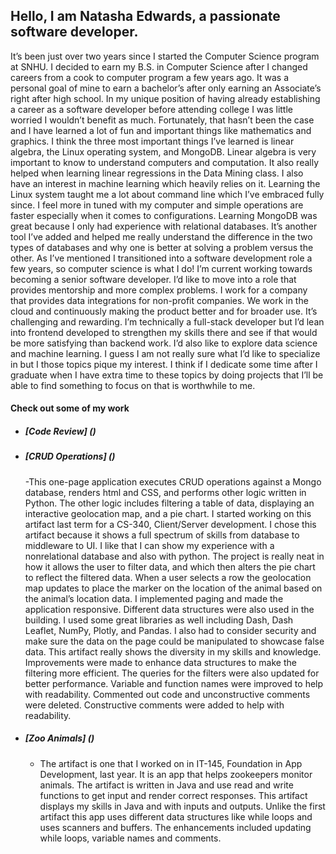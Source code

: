 ## Hello, I am Natasha Edwards, a passionate software developer.

  It’s been just over two years since I started the Computer Science program at SNHU. I decided to earn my B.S. in Computer Science after I changed careers from a cook to computer program a few years ago. It was a personal goal of mine to earn a bachelor’s after only earning an Associate’s right after high school. 
In my unique position of having already establishing a career as a software developer before attending college I was little worried I wouldn’t benefit as much. Fortunately, that hasn’t been the case and I have learned a lot of fun and important things like mathematics and graphics. I think the three most important things I’ve learned is linear algebra, the Linux operating system, and MongoDB. Linear algebra is very important to know to understand computers and computation. It also really helped when learning linear regressions in the Data Mining class. I also have an interest in machine learning which heavily relies on it. Learning the Linux system taught me a lot about command line which I’ve embraced fully since. I feel more in tuned with my computer and simple operations are faster especially when it comes to configurations. Learning MongoDB was great because I only had experience with relational databases. It’s another tool I’ve added and helped me really understand the difference in the two types of databases and why one is better at solving a problem versus the other. 
As I’ve mentioned I transitioned into a software development role a few years, so computer science is what I do! I’m current working towards becoming a senior software developer. I’d like to move into a role that provides mentorship and more complex problems. I work for a company that provides data integrations for non-profit companies. We work in the cloud and continuously making the product better and for broader use. It’s challenging and rewarding. I’m technically a full-stack developer but I’d lean into frontend developed to strengthen my skills there and see if that would be more satisfying than backend work. I’d also like to explore data science and machine learning. I guess I am not really sure what I’d like to specialize in but I those topics pique my interest. I think if I dedicate some time after I graduate when I have extra time to these topics by doing projects that I’ll be able to find something to focus on that is worthwhile to me. 
  
#### Check out some of my work
* ##### [Code Review] ()

* ##### [CRUD Operations] ()
  -This one-page application executes CRUD operations against a Mongo database, renders html and CSS, and performs other logic written in Python. The other logic includes filtering a table of data, displaying an interactive geolocation map, and a pie chart. I started working on this artifact last term for a CS-340, Client/Server development. I chose this artifact because it shows a full spectrum of skills from database to middleware to UI. I like that I can show my experience with a nonrelational database and also with python. The project is really neat in how it allows the user to filter data, and which then alters the pie chart to reflect the filtered data. When a user selects a row the geolocation map updates to place the marker on the location of the animal based on the animal’s location data. I implemented paging and made the application responsive. Different data structures were also used in the building. I used some great libraries as well including Dash, Dash Leaflet, NumPy, Plotly, and Pandas. I also had to consider security and make sure the data on the page could be manipulated to showcase false data. This artifact really shows the diversity in my skills and knowledge. Improvements were made to enhance data structures to make the filtering more efficient. The queries for the filters were also updated for better performance. Variable and function names were improved to help with readability.  Commented out code and unconstructive comments were deleted. Constructive comments were added to help with readability.
  
* ##### [Zoo Animals] ()
  - The artifact is one that I worked on in IT-145, Foundation in App Development, last year. It is an app that helps zookeepers monitor animals. The artifact is written in Java and use read and write functions to get input and render correct responses. This artifact displays my skills in Java and with inputs and outputs. Unlike the first artifact this app uses different data structures like while loops and uses scanners and buffers. The enhancements included updating while loops, variable names and comments.
